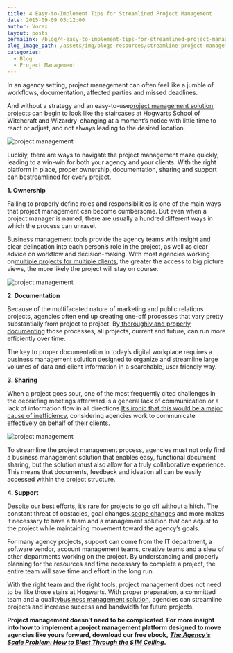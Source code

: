 ```yaml
---
title: 4 Easy-to-Implement Tips for Streamlined Project Management
date: 2015-09-09 05:12:00
author: Vorex
layout: posts
permalink: /blog/4-easy-to-implement-tips-for-streamlined-project-management/
blog_image_path: /assets/img/blogs-resources/streamline-project-management.jpg
categories:
  - Blog
  - Project Management
---
```



In an agency setting, project management can often feel like a jumble of workflows, documentation, affected parties and missed deadlines.

And without a strategy and an easy-to-use[project management solution](http://www.vorex.com/product/online-project-management/), projects can begin to look like the staircases at Hogwarts School of Witchcraft and Wizardry–changing at a moment’s notice with little time to react or adjust, and not always leading to the desired location.<!--more-->

![project management](https://media.giphy.com/media/sG6OMoGquxffa/giphy.gif)

Luckily, there are ways to navigate the project management maze quickly, leading to a win-win for both your agency and your clients. With the right platform in place, proper ownership, documentation, sharing and support can be[streamlined](http://smallbusiness.chron.com/streamline-work-process-improve-work-flow-3929.html) for every project.

**1. Ownership**

Failing to properly define roles and responsibilities is one of the main ways that project management can become cumbersome. But even when a project manager is named, there are usually a hundred different ways in which the process can unravel.

Business management tools provide the agency teams with insight and clear delineation into each person’s role in the project, as well as clear advice on workflow and decision-making. With most agencies working on[multiple projects for multiple clients](http://www.innovatenewalbany.org/business/agency-life-manage-multiple-projects/), the greater the access to big picture views, the more likely the project will stay on course.

![project management](https://media.giphy.com/media/12TRwqHpz2cfzG/giphy.gif)

**2. Documentation**

Because of the multifaceted nature of marketing and public relations projects, agencies often end up creating one-off processes that vary pretty substantially from project to project. By[ thoroughly and properly documenting](http://dabrianmarketing.com/blog/tips-to-streamline-project-management/) those processes, all projects, current and future, can run more efficiently over time.

The key to proper documentation in today’s digital workplace requires a business management solution designed to organize and streamline large volumes of data and client information in a searchable, user friendly way.

**3. Sharing**

When a project goes sour, one of the most frequently cited challenges in the debriefing meetings afterward is a general lack of communication or a lack of information flow in all directions.[It’s ironic that this would be a major cause of inefficiency](http://blog.raventools.com/4-project-management-tips-to-streamline-your-ppc-campaigns/), considering agencies work to communicate effectively on behalf of their clients.

![project management](https://media.giphy.com/media/10IgQgi0J5TnUs/giphy.gif)

To streamline the project management process, agencies must not only find a business management solution that enables easy, functional document sharing, but the solution must also allow for a truly collaborative experience. This means that documents, feedback and ideation all can be easily accessed within the project structure.

**4. Support**

Despite our best efforts, it’s rare for projects to go off without a hitch. The constant threat of obstacles, goal changes,[scope changes](https://blog.bidsketch.com/clients/preventing-scope-creep/) and more makes it necessary to have a team and a management solution that can adjust to the project while maintaining movement toward the agency’s goals.

For many agency projects, support can come from the IT department, a software vendor, account management teams, creative teams and a slew of other departments working on the project. By understanding and properly planning for the resources and time necessary to complete a project, the entire team will save time and effort in the long run.

With the right team and the right tools, project management does not need to be like those stairs at Hogwarts. With proper preparation, a committed team and a quality[business management solution](http://www.vorex.com/solutions/agencies-professional-services-organizations/), agencies can streamline projects and increase success and bandwidth for future projects.

**Project management doesn’t need to be complicated. For more insight into how to implement a project management platform designed to move agencies like yours forward, download our free ebook,** [***The Agency’s Scale Problem: How to Blast Through the $1M Ceiling***](http://vorex.hs-sites.com/agency-scale-ebook?__hstc=100746398.b2843db0333d5242d1d7cad84e1e93d1.1428948442272.1440446483734.1440526696415.69&amp;__hssc=100746398.5.1440526696415&amp;__hsfp=3983076714)**.**